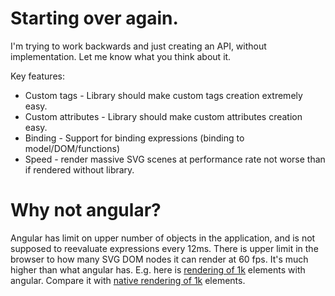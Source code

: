 # Starting over again.

I'm trying to work backwards and just creating an API, without implementation.
Let me know what you think about it.

Key features:

* Custom tags - Library should make custom tags creation extremely easy.
* Custom attributes - Library should make custom attributes creation easy.
* Binding - Support for binding expressions (binding to model/DOM/functions)
* Speed - render massive SVG scenes at performance rate not worse than if rendered
without library.

# Why not angular?

Angular has limit on upper number of objects in the application, and is not
supposed to reevaluate expressions every 12ms. There is upper limit in the
browser to how many SVG DOM nodes it can render at 60 fps. It's much higher than
what angular has. E.g. here is [rendering of 1k](http://embed.plnkr.co/xZK8VSpzdCM2l06Sbma6/preview)
elements with angular. Compare it with [native rendering of 1k](http://embed.plnkr.co/i9UBJoamLLpVMY4a1DCF/preview)
elements.

